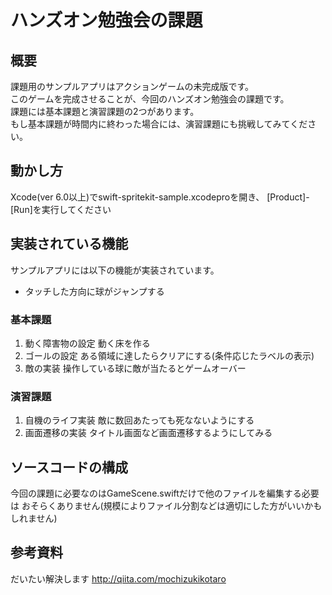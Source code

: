 # ハンズオン勉強会の課題

## 概要

課題用のサンプルアプリはアクションゲームの未完成版です。  
このゲームを完成させることが、今回のハンズオン勉強会の課題です。  
課題には基本課題と演習課題の2つがあります。  
もし基本課題が時間内に終わった場合には、演習課題にも挑戦してみてください。

## 動かし方

Xcode(ver 6.0以上)でswift-spritekit-sample.xcodeproを開き、
[Product]-[Run]を実行してください

## 実装されている機能

サンプルアプリには以下の機能が実装されています。
* タッチした方向に球がジャンプする

### 基本課題

1. 動く障害物の設定
動く床を作る
2. ゴールの設定
ある領域に達したらクリアにする(条件応じたラベルの表示)
3. 敵の実装
操作している球に敵が当たるとゲームオーバー

### 演習課題

1. 自機のライフ実装
敵に数回あたっても死なないようにする
2. 画面遷移の実装
タイトル画面など画面遷移するようにしてみる

## ソースコードの構成

今回の課題に必要なのはGameScene.swiftだけで他のファイルを編集する必要は
おそらくありません(規模によりファイル分割などは適切にした方がいいかもしれません)

## 参考資料

だいたい解決します
http://qiita.com/mochizukikotaro



